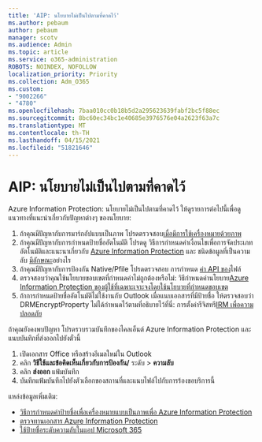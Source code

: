 ```yaml
---
title: 'AIP: นโยบายไม่เป็นไปตามที่คาดไว้'
ms.author: pebaum
author: pebaum
manager: scotv
ms.audience: Admin
ms.topic: article
ms.service: o365-administration
ROBOTS: NOINDEX, NOFOLLOW
localization_priority: Priority
ms.collection: Adm_O365
ms.custom:
- "9002266"
- "4780"
ms.openlocfilehash: 7baa010cc0b18b5d2a295623639fabf2bc5f88ec
ms.sourcegitcommit: 8bc60ec34bc1e40685e3976576e04a2623f63a7c
ms.translationtype: MT
ms.contentlocale: th-TH
ms.lasthandoff: 04/15/2021
ms.locfileid: "51821646"
---
```

# <a name="aip-policies-not-behaving-as-expected"></a>AIP: นโยบายไม่เป็นไปตามที่คาดไว้

Azure Information Protection: นโยบายไม่เป็นไปตามที่คาดไว้ ให้ดูรายการต่อไปนี้เพื่อดูแนวทางที่แนะนําเกี่ยวกับปัญหาต่างๆ ของนโยบาย:

1. ถ้าคุณมีปัญหากับการมาร์กอัปแบบเป็นภาพ โปรดตรวจสอบ[เมื่อมีการใช้เครื่องหมายด้วยภาพ](https://docs.microsoft.com/azure/information-protection/configure-policy-markings#when-visual-markings-are-applied)
2. ถ้าคุณมีปัญหากับการกําหนดป้ายชื่ออัตโนมัติ โปรดดู วิธีการกําหนดค่าเงื่อนไขเพื่อการจัดประเภทอัตโนมัติและแนะนาเกี่ยวกับ [Azure Information Protection](https://docs.microsoft.com/azure/information-protection/configure-policy-classification) และ ชนิดข้อมูลที่เป็นความลับ [มีลักษณะ](https://docs.microsoft.com/microsoft-365/compliance/sensitive-information-type-entity-definitions)อย่างไร
3. ถ้าคุณมีปัญหากับการป้องกัน Native/Pfile โปรดตรวจสอบ การกําหนด [ค่า API ของ](https://docs.microsoft.com/azure/information-protection/develop/file-api-configuration)ไฟล์
4. ตรวจสอบว่าคุณใช้นโยบายขอบเขตที่กําหนดค่าไม่ถูกต้องหรือไม่: วิธีกําหนดค่านโยบาย[Azure Information Protection ของผู้ใช้ที่เฉพาะเจาะจงโดยใช้นโยบายที่กําหนดขอบเขต](https://docs.microsoft.com/azure/information-protection/configure-policy-scope)
5. ถ้าการกําหนดป้ายชื่ออัตโนมัติไม่ใช้งานกับ Outlook เมื่อแนบเอกสารที่มีป้ายชื่อ ให้ตรวจสอบว่า DRMEncryptProperty ไม่ได้กําหนดไว้ตามที่อธิบายไว้ที่นี่: การตั้งค่ารีจิสทรี[IRM เพื่อความปลอดภัย](https://docs.microsoft.com/deployoffice/security/protect-sensitive-messages-and-documents-by-using-irm-in-office#office-2016-irm-registry-key-options)

ถ้าคุณยังคงพบปัญหา โปรดรวบรวมบันทึกของไคลเอ็นต์ Azure Information Protection และแนบบันทึกที่ส่งออกไปยังตั๋วนี้

1. เปิดเอกสาร Office หรือสร้างอีเมลใหม่ใน Outlook
2. คลิก **วิธีใช้และข้อคิดเห็นเกี่ยวกับการป้องกัน/** ระดับ  >  **ความลับ**
3. คลิก **ส่งออก** แฟ้มบันทึก
4. บันทึกแฟ้มบันทึกไปยังตัวเลือกของสถานที่และแนบไฟล์ไปกับการร้องขอบริการนี้

แหล่งข้อมูลเพิ่มเติม:

- [วิธีการกําหนดค่าป้ายชื่อเพื่อเครื่องหมายแบบเป็นภาพเพื่อ Azure Information Protection](https://docs.microsoft.com/azure/information-protection/configure-policy-markings)
- [ตรวจทานเอกสาร Azure Information Protection](https://docs.microsoft.com/azure/information-protection/what-is-information-protection)
- [ใช้ป้ายชื่อระดับความลับในแอป Microsoft 365](https://docs.microsoft.com/microsoft-365/compliance/sensitivity-labels-office-apps)

